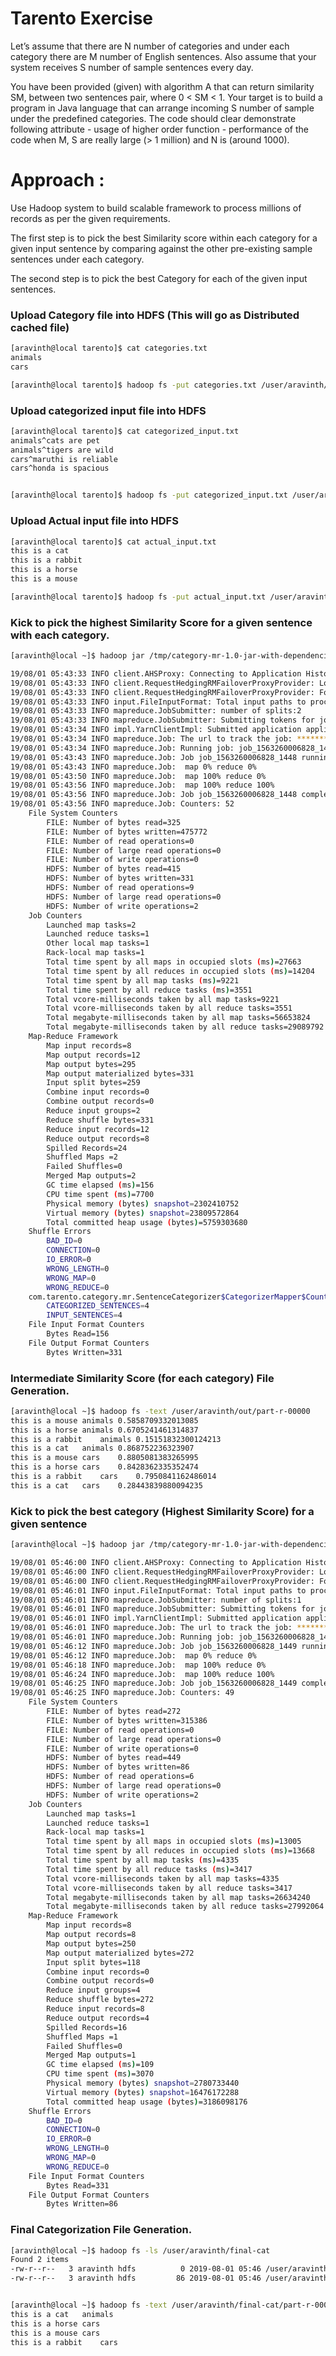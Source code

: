 # Tarento Exercise 


Let’s assume that there are N number of categories and under each category there are M number of English sentences. 
Also assume that your system receives S number of sample sentences every day. 

You have been provided (given) with algorithm A that can return similarity SM, between two sentences pair, where 0 < SM < 1. 
Your target is to build a program in Java language that can arrange incoming S number of sample under the predefined categories. 
The code should clear demonstrate following attribute
		- usage of higher order function
		- performance of the code when M, S are really large (> 1 million) and N is (around 1000).


Approach :
=========
Use Hadoop system to build scalable framework to process millions of records as per the given requirements.

The first step is to pick the best Similarity score within each category for a given input sentence by comparing against 
the other pre-existing sample sentences under each category.

The second step is to pick the best Category for each of the given input sentences.



### Upload Category file into HDFS (This will go as Distributed cached file)
```bash
[aravinth@local tarento]$ cat categories.txt
animals
cars

[aravinth@local tarento]$ hadoop fs -put categories.txt /user/aravinth/
```


### Upload categorized input file into HDFS

```bash
[aravinth@local tarento]$ cat categorized_input.txt
animals^cats are pet
animals^tigers are wild
cars^maruthi is reliable
cars^honda is spacious


[aravinth@local tarento]$ hadoop fs -put categorized_input.txt /user/aravinth/categorized/
```


### Upload Actual input file into HDFS

```bash
[aravinth@local tarento]$ cat actual_input.txt
this is a cat
this is a rabbit
this is a horse
this is a mouse

[aravinth@local tarento]$ hadoop fs -put actual_input.txt /user/aravinth/input/
```



### Kick to pick the highest Similarity Score for a given sentence with each category.

```bash
[aravinth@local ~]$ hadoop jar /tmp/category-mr-1.0-jar-with-dependencies.jar com.tarento.category.mr.SentenceCategorizer hdfs://hdfs-cluster/user/aravinth/input/actual_input.txt hdfs://hdfs-cluster/user/aravinth/categorized/categorized_input.txt hdfs://hdfs-cluster/user/aravinth/out -category hdfs://hdfs-cluster/user/aravinth/categories.txt

19/08/01 05:43:33 INFO client.AHSProxy: Connecting to Application History server at *******
19/08/01 05:43:33 INFO client.RequestHedgingRMFailoverProxyProvider: Looking for the active RM in [rm1, rm2]...
19/08/01 05:43:33 INFO client.RequestHedgingRMFailoverProxyProvider: Found active RM [rm1]
19/08/01 05:43:33 INFO input.FileInputFormat: Total input paths to process : 2
19/08/01 05:43:33 INFO mapreduce.JobSubmitter: number of splits:2
19/08/01 05:43:33 INFO mapreduce.JobSubmitter: Submitting tokens for job: job_1563260006828_1448
19/08/01 05:43:34 INFO impl.YarnClientImpl: Submitted application application_1563260006828_1448
19/08/01 05:43:34 INFO mapreduce.Job: The url to track the job: *******
19/08/01 05:43:34 INFO mapreduce.Job: Running job: job_1563260006828_1448
19/08/01 05:43:43 INFO mapreduce.Job: Job job_1563260006828_1448 running in uber mode : false
19/08/01 05:43:43 INFO mapreduce.Job:  map 0% reduce 0%
19/08/01 05:43:50 INFO mapreduce.Job:  map 100% reduce 0%
19/08/01 05:43:56 INFO mapreduce.Job:  map 100% reduce 100%
19/08/01 05:43:56 INFO mapreduce.Job: Job job_1563260006828_1448 completed successfully
19/08/01 05:43:56 INFO mapreduce.Job: Counters: 52
	File System Counters
		FILE: Number of bytes read=325
		FILE: Number of bytes written=475772
		FILE: Number of read operations=0
		FILE: Number of large read operations=0
		FILE: Number of write operations=0
		HDFS: Number of bytes read=415
		HDFS: Number of bytes written=331
		HDFS: Number of read operations=9
		HDFS: Number of large read operations=0
		HDFS: Number of write operations=2
	Job Counters
		Launched map tasks=2
		Launched reduce tasks=1
		Other local map tasks=1
		Rack-local map tasks=1
		Total time spent by all maps in occupied slots (ms)=27663
		Total time spent by all reduces in occupied slots (ms)=14204
		Total time spent by all map tasks (ms)=9221
		Total time spent by all reduce tasks (ms)=3551
		Total vcore-milliseconds taken by all map tasks=9221
		Total vcore-milliseconds taken by all reduce tasks=3551
		Total megabyte-milliseconds taken by all map tasks=56653824
		Total megabyte-milliseconds taken by all reduce tasks=29089792
	Map-Reduce Framework
		Map input records=8
		Map output records=12
		Map output bytes=295
		Map output materialized bytes=331
		Input split bytes=259
		Combine input records=0
		Combine output records=0
		Reduce input groups=2
		Reduce shuffle bytes=331
		Reduce input records=12
		Reduce output records=8
		Spilled Records=24
		Shuffled Maps =2
		Failed Shuffles=0
		Merged Map outputs=2
		GC time elapsed (ms)=156
		CPU time spent (ms)=7700
		Physical memory (bytes) snapshot=2302410752
		Virtual memory (bytes) snapshot=23809572864
		Total committed heap usage (bytes)=5759303680
	Shuffle Errors
		BAD_ID=0
		CONNECTION=0
		IO_ERROR=0
		WRONG_LENGTH=0
		WRONG_MAP=0
		WRONG_REDUCE=0
	com.tarento.category.mr.SentenceCategorizer$CategorizerMapper$Counter
		CATEGORIZED_SENTENCES=4
		INPUT_SENTENCES=4
	File Input Format Counters
		Bytes Read=156
	File Output Format Counters
		Bytes Written=331
```


### Intermediate Similarity Score (for each category) File Generation.

```bash
[aravinth@local ~]$ hadoop fs -text /user/aravinth/out/part-r-00000
this is a mouse	animals	0.5858709332013085
this is a horse	animals	0.6705241461314837
this is a rabbit	animals	0.15151832300124213
this is a cat	animals	0.868752236323907
this is a mouse	cars	0.8805081383265995
this is a horse	cars	0.8428362335352474
this is a rabbit	cars	0.7950841162486014
this is a cat	cars	0.28443839880094235
```



### Kick to pick the best category (Highest Similarity Score) for a given sentence

```bash
[aravinth@local ~]$ hadoop jar /tmp/category-mr-1.0-jar-with-dependencies.jar com.tarento.category.mr.SentenceCategorizerPostProcess hdfs://hdfs-cluster/user/aravinth/out/part-r-00000 hdfs://hdfs-cluster/user/aravinth/final-cat

19/08/01 05:46:00 INFO client.AHSProxy: Connecting to Application History server at *******
19/08/01 05:46:00 INFO client.RequestHedgingRMFailoverProxyProvider: Looking for the active RM in [rm1, rm2]...
19/08/01 05:46:00 INFO client.RequestHedgingRMFailoverProxyProvider: Found active RM [rm1]
19/08/01 05:46:01 INFO input.FileInputFormat: Total input paths to process : 1
19/08/01 05:46:01 INFO mapreduce.JobSubmitter: number of splits:1
19/08/01 05:46:01 INFO mapreduce.JobSubmitter: Submitting tokens for job: job_1563260006828_1449
19/08/01 05:46:01 INFO impl.YarnClientImpl: Submitted application application_1563260006828_1449
19/08/01 05:46:01 INFO mapreduce.Job: The url to track the job: *******
19/08/01 05:46:01 INFO mapreduce.Job: Running job: job_1563260006828_1449
19/08/01 05:46:12 INFO mapreduce.Job: Job job_1563260006828_1449 running in uber mode : false
19/08/01 05:46:12 INFO mapreduce.Job:  map 0% reduce 0%
19/08/01 05:46:18 INFO mapreduce.Job:  map 100% reduce 0%
19/08/01 05:46:24 INFO mapreduce.Job:  map 100% reduce 100%
19/08/01 05:46:25 INFO mapreduce.Job: Job job_1563260006828_1449 completed successfully
19/08/01 05:46:25 INFO mapreduce.Job: Counters: 49
	File System Counters
		FILE: Number of bytes read=272
		FILE: Number of bytes written=315386
		FILE: Number of read operations=0
		FILE: Number of large read operations=0
		FILE: Number of write operations=0
		HDFS: Number of bytes read=449
		HDFS: Number of bytes written=86
		HDFS: Number of read operations=6
		HDFS: Number of large read operations=0
		HDFS: Number of write operations=2
	Job Counters
		Launched map tasks=1
		Launched reduce tasks=1
		Rack-local map tasks=1
		Total time spent by all maps in occupied slots (ms)=13005
		Total time spent by all reduces in occupied slots (ms)=13668
		Total time spent by all map tasks (ms)=4335
		Total time spent by all reduce tasks (ms)=3417
		Total vcore-milliseconds taken by all map tasks=4335
		Total vcore-milliseconds taken by all reduce tasks=3417
		Total megabyte-milliseconds taken by all map tasks=26634240
		Total megabyte-milliseconds taken by all reduce tasks=27992064
	Map-Reduce Framework
		Map input records=8
		Map output records=8
		Map output bytes=250
		Map output materialized bytes=272
		Input split bytes=118
		Combine input records=0
		Combine output records=0
		Reduce input groups=4
		Reduce shuffle bytes=272
		Reduce input records=8
		Reduce output records=4
		Spilled Records=16
		Shuffled Maps =1
		Failed Shuffles=0
		Merged Map outputs=1
		GC time elapsed (ms)=109
		CPU time spent (ms)=3070
		Physical memory (bytes) snapshot=2780733440
		Virtual memory (bytes) snapshot=16476172288
		Total committed heap usage (bytes)=3186098176
	Shuffle Errors
		BAD_ID=0
		CONNECTION=0
		IO_ERROR=0
		WRONG_LENGTH=0
		WRONG_MAP=0
		WRONG_REDUCE=0
	File Input Format Counters
		Bytes Read=331
	File Output Format Counters
		Bytes Written=86
```

### Final Categorization File Generation.

```bash
[aravinth@local ~]$ hadoop fs -ls /user/aravinth/final-cat
Found 2 items
-rw-r--r--   3 aravinth hdfs          0 2019-08-01 05:46 /user/aravinth/final-cat/_SUCCESS
-rw-r--r--   3 aravinth hdfs         86 2019-08-01 05:46 /user/aravinth/final-cat/part-r-00000


[aravinth@local ~]$ hadoop fs -text /user/aravinth/final-cat/part-r-00000
this is a cat	animals
this is a horse	cars
this is a mouse	cars
this is a rabbit	cars
```
